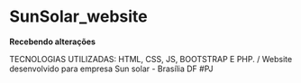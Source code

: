 # SunSolar_website
 
**Recebendo alterações**

TECNOLOGIAS UTILIZADAS: HTML, CSS, JS, BOOTSTRAP E PHP. / 
Website desenvolvido para empresa Sun solar - Brasília DF
#PJ

